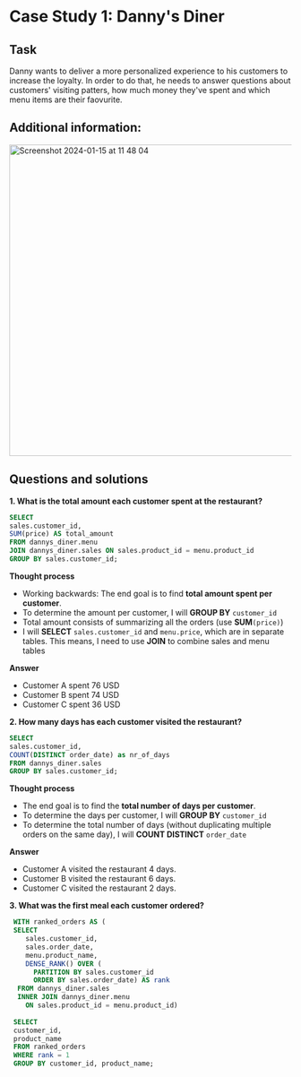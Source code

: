 # Case Study 1: Danny's Diner

## Task
Danny wants to deliver a more personalized experience to his customers to increase the loyalty. In order to do that, he needs to answer questions about customers' visiting patters, how much money they've spent and which menu items are their faovurite.

## Additional information: 
<img width="556" alt="Screenshot 2024-01-15 at 11 48 04" src="https://github.com/mbergg/Portfolio/assets/102917473/506ab7a9-7b33-43b6-8969-de12092c3c83">

## Questions and solutions

**1. What is the total amount each customer spent at the restaurant?**

```sql 
SELECT
sales.customer_id,
SUM(price) AS total_amount
FROM dannys_diner.menu
JOIN dannys_diner.sales ON sales.product_id = menu.product_id
GROUP BY sales.customer_id;
``` 

**Thought process**
* Working backwards: The end goal is to find **total amount spent per customer**. 
* To determine the amount per customer, I will **GROUP BY** `customer_id`
* Total amount consists of summarizing all the orders (use **SUM**`(price)`)
* I will **SELECT** `sales.customer_id` and `menu.price`, which are in separate tables. This means, I need to use **JOIN** to combine sales and menu tables

**Answer**

- Customer A spent 76 USD
- Customer B spent 74 USD
- Customer C spent 36 USD

**2. How many days has each customer visited the restaurant?**
```sql
SELECT
sales.customer_id,
COUNT(DISTINCT order_date) as nr_of_days
FROM dannys_diner.sales
GROUP BY sales.customer_id;
```
**Thought process**
- The end goal is to find the **total number of days per customer**.
- To determine the days per customer, I will **GROUP BY** `customer_id`
- To determine the total number of days (without duplicating multiple orders on the same day), I will **COUNT DISTINCT** `order_date`

**Answer**
- Customer A visited the restaurant 4 days.
- Customer B visited the restaurant 6 days.
- Customer C visited the restaurant 2 days.

 **3. What was the first meal each customer ordered?**

```sql
 WITH ranked_orders AS (
 SELECT 
    sales.customer_id, 
    sales.order_date, 
    menu.product_name,
    DENSE_RANK() OVER (
      PARTITION BY sales.customer_id 
      ORDER BY sales.order_date) AS rank
  FROM dannys_diner.sales
  INNER JOIN dannys_diner.menu
    ON sales.product_id = menu.product_id)
    
 SELECT
 customer_id,
 product_name
 FROM ranked_orders
 WHERE rank = 1
 GROUP BY customer_id, product_name;
```
